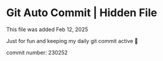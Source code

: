 # Git Auto Commit | Hidden File

This file was added Feb 12, 2025

Just for fun and keeping my daily git commit active 🤪

commit number: 230252
